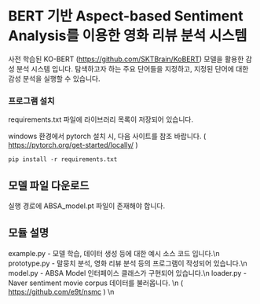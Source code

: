 # BERT 기반 Aspect-based Sentiment Analysis를 이용한 영화 리뷰 분석 시스템

사전 학습된 KO-BERT (https://github.com/SKTBrain/KoBERT) 모델을 활용한 감성 분석 시스템 입니다.
탐색하고자 하는 주요 단어들을 지정하고, 지정된 단어에 대한 감성 분석을 실행할 수 있습니다.


### 프로그램 설치
requirements.txt 파일에 라이브러리 목록이 저장되어 있습니다.

windows 환경에서 pytorch 설치 시, 다음 사이트를 참조 바랍니다.
( https://pytorch.org/get-started/locally/ )

```
pip install -r requirements.txt
```

## 모델 파일 다운로드
실행 경로에 ABSA_model.pt 파일이 존재해야 합니다.


## 모듈 설명
example.py - 모델 학습, 데이터 생성 등에 대한 예시 소스 코드 입니다.\n
prototype.py - 말뭉치 분석, 영화 리뷰 분석 등의 프로그램이 작성되어 있습니다.\n
model.py - ABSA Model 인터페이스 클래스가 구현되어 있습니다.\n
loader.py - Naver sentiment movie corpus 데이터를 불러옵니다. \n
( https://github.com/e9t/nsmc ) \n

